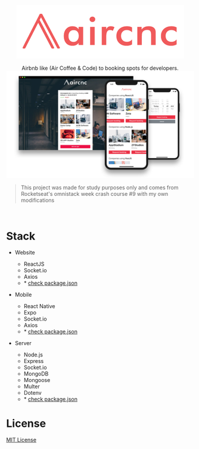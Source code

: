 <p align="center">
  <img src="https://github.com/solrachix/aircnc/blob/master/.github/logo.png?raw=true" />
</p>

<p align="center">
Airbnb like (Air Coffee &amp; Code) to booking spots for developers.

<img src="https://github.com/solrachix/aircnc/blob/master/.github/template.png?raw=true" alt="project banner"/>

>This project was made for study purposes only and comes from Rocketseat's omnistack week crash course #9 with my own modifications
</p><br/>



# Stack

- Website
  - ReactJS
  - Socket.io
  - Axios
  - \* [check package.json](/web/package.json)

- Mobile
  - React Native
  - Expo
  - Socket.io
  - Axios
  - \* [check package.json](/mobile/package.json)  

- Server
  - Node.js
  - Express
  - Socket.io
  - MongoDB
  - Mongoose
  - Multer
  - Dotenv
  - \* [check package.json](/backend/package.json)

# License
[MIT License](https://github.com/daltonmenezes/aircnc/blob/master/LICENSE)
